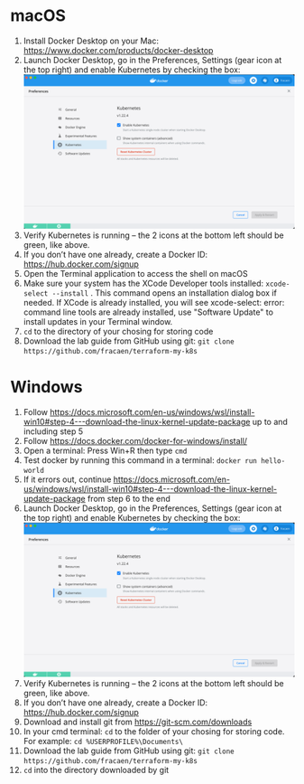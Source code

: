 # macOS

1. Install Docker Desktop on your Mac: https://www.docker.com/products/docker-desktop
1. Launch Docker Desktop, go in the Preferences, Settings (gear icon at the top right) and enable Kubernetes by checking the box: 
![screenshot](DockerDesktopKubernetes.png?raw=true)
1. Verify Kubernetes is running – the 2 icons at the bottom left should be green, like above.
1. If you don’t have one already, create a Docker ID: https://hub.docker.com/signup
1. Open the Terminal application to access the shell on macOS
1. Make sure your system has the XCode Developer tools installed: `xcode-select --install` . This command opens an installation dialog box if needed. If XCode is already installed, you will see xcode-select: error: command line tools are already installed, use "Software Update" to install updates in your Terminal window. 
1. `cd` to the directory of your chosing for storing code
1. Download the lab guide from GitHub using git: `git clone https://github.com/fracaen/terraform-my-k8s`


# Windows

1. Follow https://docs.microsoft.com/en-us/windows/wsl/install-win10#step-4---download-the-linux-kernel-update-package up to and including step 5
1. Follow https://docs.docker.com/docker-for-windows/install/
1. Open a terminal: Press Win+R then type `cmd`
1. Test docker by running this command in a terminal: `docker run hello-world`
1. If it errors out, continue https://docs.microsoft.com/en-us/windows/wsl/install-win10#step-4---download-the-linux-kernel-update-package from step 6 to the end
1. Launch Docker Desktop, go in the Preferences, Settings (gear icon at the top right) and enable Kubernetes by checking the box: 
![screenshot](DockerDesktopKubernetes.png?raw=true)
1. Verify Kubernetes is running – the 2 icons at the bottom left should be green, like above.
1. If you don’t have one already, create a Docker ID: https://hub.docker.com/signup
1. Download and install git from https://git-scm.com/downloads
1. In your cmd terminal: `cd` to the folder of your chosing for storing code. For example: `cd %USERPROFILE%\Documents\`
1. Download the lab guide from GitHub using git: `git clone https://github.com/fracaen/terraform-my-k8s`
1. `cd` into the directory downloaded by git


